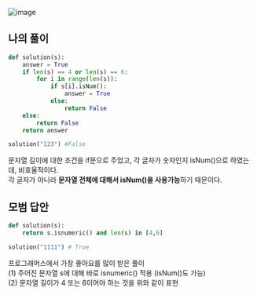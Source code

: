 ![image](https://user-images.githubusercontent.com/38921656/67684704-07767780-f9d7-11e9-9327-42d2238994c5.png)

## 나의 풀이

```python
def solution(s):
    answer = True
    if len(s) == 4 or len(s) == 6:
        for i in range(len(s)):
            if s[i].isNum():
                answer = True
            else:
                return False
    else:
        return False
    return answer

solution("123") #False
```
문자열 길이에 대한 조건을 if문으로 주었고, 각 글자가 숫자인지 isNum()으로 하였는데, 비효율적이다.  
각 글자가 아니라 **문자열 전체에 대해서 isNum()을 사용가능**하기 때문이다.

## 모범 답안

```python
def solution(s):
    return s.isnumeric() and len(s) in [4,6]

solution("1111") # True
```

프로그래머스에서 가장 좋아요를 많이 받은 풀이  
(1) 주어진 문자열 s에 대해 바로 isnumeric() 적용 (isNum()도 가능)  
(2) 문자열 길이가 4 또는 6이어야 하는 것을 위와 같이 표현
